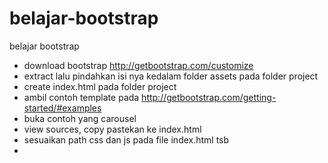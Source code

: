 # belajar-bootstrap
belajar bootstrap

* download bootstrap http://getbootstrap.com/customize
* extract lalu pindahkan isi nya kedalam folder assets pada folder project
* create index.html pada folder project
* ambil contoh template pada http://getbootstrap.com/getting-started/#examples
* buka contoh yang carousel
* view sources, copy pastekan ke index.html
* sesuaikan path css dan js pada file index.html tsb
* 